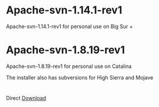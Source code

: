 # Apache-svn-1.14.1-rev1

Apache-svn-1.14.1-rev1 for personal use on  Big Sur +
##
#
# Apache-svn-1.8.19-rev1
 
Apache-svn-1.8.19-rev1 for personal use on Catalina

The installer also has subversions for High Sierra and Mojave

#
Direct [Download](https://github.com/LAbyOne/Apache-svn-1.8.19-rev1/raw/main/Apache-svn-1.8.19-rev1.dmg)
